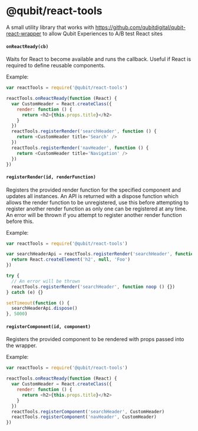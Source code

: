 @qubit/react-tools
=====

A small utility library that works with https://github.com/qubitdigital/qubit-react-wrapper to allow Qubit Experiences to A/B test React sites

#### `onReactReady(cb)`
Waits for React to become available and runs the callback. Useful if React is required to define reusable components.

Example:

```js
var reactTools = require('@qubit/react-tools')

reactTools.onReactReady(function (React) {
  var CustomHeader = React.createClass({
    render: function () {
      return <h2>{this.props.title}</h2>
    }
  })
  reactTools.registerRender('searchHeader', function () {
    return <CustomHeader title='Search' />
  })
  reactTools.registerRender('navHeader', function () {
    return <CustomHeader title='Navigation' />
  })
})
```

#### `registerRender(id, renderFunction)`
Registers the provided render function for the specified component and updates all instances. An API is returned with a dispose function which allows the render function to be unregistered, use this before attempting to register another render function as only one can be registered at any time. An error will be thrown if you attempt to register another render function before this.

Example:

```js
var reactTools = require('@qubit/react-tools')

var searchHeaderApi = reactTools.registerRender('searchHeader', function (props, React) {
  return React.createElement('h2', null, 'Foo')
})

try {
  // An error will be thrown
  reactTools.registerRender('searchHeader', function noop () {})
} catch (e) {}

setTimeout(function () {
  searchHeaderApi.dispose()
}, 5000)
```

#### `registerComponent(id, component)`
Registers the provided component to be rendered with props passed into the wrapper.

Example:

```js
var reactTools = require('@qubit/react-tools')

reactTools.onReactReady(function (React) {
  var CustomHeader = React.createClass({
    render: function () {
      return <h2>{this.props.title}</h2>
    }
  })
  reactTools.registerComponent('searchHeader', CustomHeader)
  reactTools.registerComponent('navHeader', CustomHeader)
})
```
